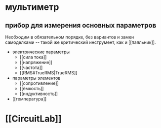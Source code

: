 # мультиметр
## прибор для измерения основных параметров

Необходим в обязательном порядке, без вариантов и замен самоделками -- такой же критический инструмент, как и [[паяльник]].

- электрические параметры
	- [[сила тока]]
	- [[напряжение]]
	- [[частота]]
	- [[RMS#TrueRMS|TrueRMS]]
- параметры элементов
	- [[сопротивление]]
	- [[ёмкость]]
	- [[индуктивность]]
- [[температура]]

# [[CircuitLab]]